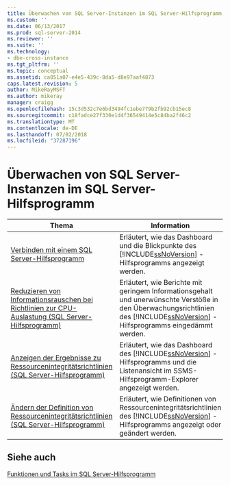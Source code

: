 ```yaml
---
title: Überwachen von SQL Server-Instanzen im SQL Server-Hilfsprogramm | Microsoft-Dokumentation
ms.custom: ''
ms.date: 06/13/2017
ms.prod: sql-server-2014
ms.reviewer: ''
ms.suite: ''
ms.technology:
- dbe-cross-instance
ms.tgt_pltfrm: ''
ms.topic: conceptual
ms.assetid: ca851a07-e4e5-439c-8da5-d8e97aaf4873
caps.latest.revision: 5
author: MikeRayMSFT
ms.author: mikeray
manager: craigg
ms.openlocfilehash: 15c3d532c7e6bd3494fc1ebe779b2fb92cb15ec8
ms.sourcegitcommit: c18fadce27f330e1d4f36549414e5c84ba2f46c2
ms.translationtype: MT
ms.contentlocale: de-DE
ms.lasthandoff: 07/02/2018
ms.locfileid: "37287196"
---
```

# <a name="monitor-instances-of-sql-server-in-the-sql-server-utility"></a>Überwachen von SQL Server-Instanzen im SQL Server-Hilfsprogramm
  
  
|Thema|Information|  
|-----------|-----------------|  
|[Verbinden mit einem SQL Server-Hilfsprogramm](connect-to-a-sql-server-utility.md)|Erläutert, wie das Dashboard und die Blickpunkte des [!INCLUDE[ssNoVersion](../../includes/ssnoversion-md.md)] -Hilfsprogramms angezeigt werden.|  
|[Reduzieren von Informationsrauschen bei Richtlinien zur CPU-Auslastung &#40;SQL Server-Hilfsprogramm&#41;](reduce-noise-in-cpu-utilization-policies-sql-server-utility.md)|Erläutert, wie Berichte mit geringem Informationsgehalt und unerwünschte Verstöße in den Überwachungsrichtlinien des [!INCLUDE[ssNoVersion](../../includes/ssnoversion-md.md)] -Hilfsprogramms eingedämmt werden.|  
|[Anzeigen der Ergebnisse zu Ressourcenintegritätsrichtlinien &#40;SQL Server-Hilfsprogramm&#41;](view-resource-health-policy-results-sql-server-utility.md)|Erläutert, wie das Dashboard des [!INCLUDE[ssNoVersion](../../includes/ssnoversion-md.md)] -Hilfsprogramms und die Listenansicht im SSMS-Hilfsprogramm-Explorer angezeigt werden.|  
|[Ändern der Definition von Ressourcenintegritätsrichtlinien &#40;SQL Server-Hilfsprogramm&#41;](modify-a-resource-health-policy-definition-sql-server-utility.md)|Erläutert, wie Definitionen von Ressourcenintegritätsrichtlinien des [!INCLUDE[ssNoVersion](../../includes/ssnoversion-md.md)] -Hilfsprogramms angezeigt oder geändert werden.|  
  
## <a name="see-also"></a>Siehe auch  
 [Funktionen und Tasks im SQL Server-Hilfsprogramm](sql-server-utility-features-and-tasks.md)  
  
  
